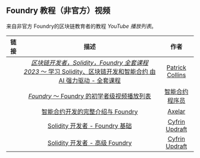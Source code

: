 ## Foundry 教程（非官方）视频

来自非官方 Foundry的区块链教育者的教程 *YouTube 播放列表*。

链接 | 描述 | 作者
|:--:|:--:|:--:|
<a href="https://www.youtube.com/playlist?list=PL4Rj_WH6yLgWe7TxankiqkrkVKXIwOP42" target="_blank"><img src="https://i.ytimg.com/vi/umepbfKp5rI/hq720.jpg" alt=""></a> | <a href="https://www.youtube.com/playlist?list=PL4Rj_WH6yLgWe7TxankiqkrkVKXIwOP42" target="_blank">_区块链开发者，Solidity，Foundry 全套课程 2023_ ～ 学习 Solidity、区块链开发和智能合约 由 AI 强力驱动 - 全套课程</a> | <a href="https://www.youtube.com/@PatrickAlphaC" target="_blank">Patrick Collins</a>
<a href="https://youtube.com/playlist?list=PLO5VPQH6OWdUrKEWPF07CSuVm3T99DQki" target="_blank"><img src="https://i.ytimg.com/vi/tgs5q-GJmg4/hq720.jpg" alt=""></a> | <a href="https://youtube.com/playlist?list=PLO5VPQH6OWdUrKEWPF07CSuVm3T99DQki" target="_blank">_Foundry_ ～ Foundry 的初学者级视频播放列表</a> | <a href="https://www.youtube.com/@smartcontractprogrammer" target="_blank">智能合约程序员</a>
<a href="https://www.youtube.com/watch?v=hOB1Yiuxojk" target="_blank"><img src="https://i.ytimg.com/vi/hOB1Yiuxojk/maxresdefault.jpg" alt=""></a> | <a href="https://www.youtube.com/watch?v=hOB1Yiuxojk" target="_blank">智能合约开发的完整介绍与 Foundry</a> | <a href="https://www.youtube.com/@axelar-network" target="_blank">Axelar</a>
<a href="https://updraft.cyfrin.io/courses/foundry" target="_blank"><img src="https://updraft.cyfrin.io/_app/immutable/assets/lesson-hero.e69aecfc.webp" alt=""></a> | <a href="https://updraft.cyfrin.io/courses/foundry" target="_blank">Solidity 开发者 - Foundry 基础</a> | <a href="https://updraft.cyfrin.io/">Cyfrin Updraft</a>
<a href="https://updraft.cyfrin.io/courses/advanced-foundry" target="_blank"><img src="https://updraft.cyfrin.io/_app/immutable/assets/lesson-hero.e69aecfc.webp" alt=""></a> | <a href="https://updraft.cyfrin.io/courses/advanced-foundry" target="_blank">Solidity 开发者 - 高级 Foundry</a> | <a href="https://updraft.cyfrin.io/">Cyfrin Updraft</a>